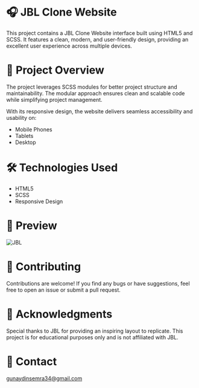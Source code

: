 
# 🎧 JBL Clone Website
This project contains a JBL Clone Website interface built using HTML5 and SCSS. 
It features a clean, modern, and user-friendly design, providing an excellent user experience across multiple devices.

# 🚀 Project Overview
The project leverages SCSS modules for better project structure and maintainability. 
The modular approach ensures clean and scalable code while simplifying project management.

With its responsive design, the website delivers seamless accessibility and usability on:

- Mobile Phones
- Tablets
- Desktop

 # 🛠️ Technologies Used

- HTML5
- SCSS
- Responsive Design

# 📸 Preview

![JBL](https://github.com/user-attachments/assets/cf91f599-9ab3-46ba-b7b3-4f828c81a0dd)

# 🤝 Contributing
Contributions are welcome! If you find any bugs or have suggestions, feel free to open an issue or submit a pull request.


# 🌟 Acknowledgments
Special thanks to JBL for providing an inspiring layout to replicate. This project is for educational purposes only and is not affiliated with JBL.


 # 📧 Contact

gunaydinsemra34@gmail.com

